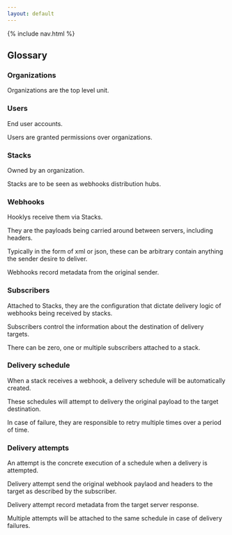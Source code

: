 ```yaml
---
layout: default
---
```


{% include nav.html %}

## Glossary


### Organizations

Organizations are the top level unit.

### Users

End user accounts.  

Users are granted permissions over organizations.


### Stacks

Owned by an organization.

Stacks are to be seen as webhooks distribution hubs.


### Webhooks

Hooklys receive them via Stacks.

They are the payloads being carried around between servers, including headers.

Typically in the form of xml or json, these can be arbitrary contain anything the sender desire to deliver. 

Webhooks record metadata from the original sender.
 

### Subscribers

Attached to Stacks, they are the configuration that dictate delivery logic of webhooks being received by stacks.

Subscribers control the information about the destination of delivery targets.  

There can be zero, one or multiple subscribers attached to a stack.


### Delivery schedule

When a stack receives a webhook, a delivery schedule will be automatically created.

These schedules will attempt to delivery the original payload to the target destination.

In case of failure, they are responsible to retry multiple times over a period of time.


### Delivery attempts

An attempt is the concrete execution of a schedule when a delivery is attempted.

Delivery attempt send the original webhook paylaod and headers to the target as described by the subscriber.

Delivery attempt record metadata from the target server response.

Multiple attempts will be attached to the same schedule in case of delivery failures.

